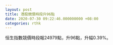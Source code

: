 ```yaml
---
layout: post
title: 港股競價時段升96點
date: 2020-07-30 09:22:46.000000000 +08:00
categories: rthk
---
```


恒生指數競價時段報24979點，升96點，升幅0.39%。
